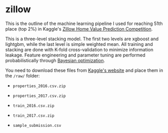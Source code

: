 # zillow

This is the outline of the machine learning pipeline I used for reaching 51th place (top 2%) in Kaggle's [Zillow Home Value Prediction Competition](https://www.kaggle.com/c/zillow-prize-1).

This is a three-level stacking model. The first two levels are xgboost and lightgbm, while the last level is simple weighted mean. All training and stacking are done with K-fold cross-validation to minimize information leakage. Feature engineering and parameter tuning are performed probabilistically through [Bayesian optimization](https://github.com/fmfn/BayesianOptimization/tree/master/bayes_opt).

You need to download these files from [Kaggle's website](https://www.kaggle.com/c/zillow-prize-1/data) and place them in the `/raw/` folder:

* `properties_2016.csv.zip`

* `properties_2017.csv.zip`

* `train_2016.csv.zip`

* `train_2017.csv.zip`

* `sample_submission.csv`